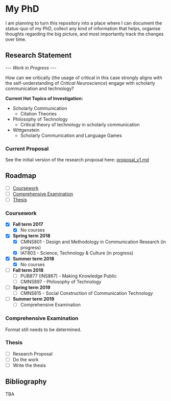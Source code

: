 # My PhD

I am planning to turn this repository into a place where I can document the status-quo of my PhD, collect any kind of information that helps, organise thoughts regarding the big picture, and most importantly track the changes over time.

## Research Statement

--- *Work in Progress* ---

How can we critically (the usage of critical in this case strongly aligns with the self-understanding of *Critical Neuroscience*) engage with scholarly communication and technology?

**Current Hot Topics of Investigation:**

- Scholarly Communication
    - Citation Theories
- Philosophy of Technology
    - Critical theory of technology in scholarly communication
- Wittgenstein
    - Scholarly Communication and Language Games

### Current Proposal

See the initial version of the research proposal here: [proposal_v1.md](/documents/proposal/proposal_v1.md)

## Roadmap

- [ ] [Coursework](#coursework)
- [ ] [Comprehensive Examination](#comprehensive-examination)
- [ ] [Thesis](#thesis)

### Coursework

- [x] **Fall term 2017**
    - [x] No courses
- [x] **Spring term 2018**
    - [x] CMNS801 - Design and Methodology in Communication Research (in progress)
    - [x] IAT803  - Science, Technology & Culture (in progress)
- [x] **Summer term 2018**
    - [x] No courses
- [ ] **Fall term 2018**
    - [ ] PUB877 (INS867) - Making Knowledge Public
    - [ ] CMNS897 - Philosophy of Technology
- [ ] **Spring term 2019**
    - [ ] CMNS815 - Social Construction of Communication Technology
- [ ] **Summer term 2019**
    - [ ] Comprehensive Examination

### Comprehensive Examination

Format still needs to be determined.

### Thesis

- [ ] Research Proposal
- [ ] Do the work
- [ ] Write the thesis

## Bibliography

TBA

